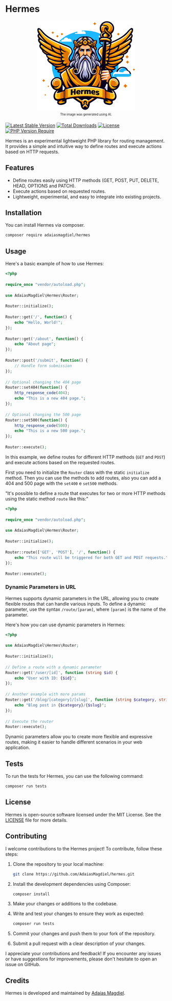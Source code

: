 # Hermes

<p align="center">
  <img src="hermes.png" height="280">
  <br>
  <sub><sup>The image was generated using AI.</sup></sub>
</p>

[![Latest Stable Version](http://poser.pugx.org/adaiasmagdiel/hermes/v)](https://packagist.org/packages/adaiasmagdiel/hermes)
[![Total Downloads](http://poser.pugx.org/adaiasmagdiel/hermes/downloads)](https://packagist.org/packages/adaiasmagdiel/hermes)
[![License](http://poser.pugx.org/adaiasmagdiel/hermes/license)](https://packagist.org/packages/adaiasmagdiel/hermes)
[![PHP Version Require](http://poser.pugx.org/adaiasmagdiel/hermes/require/php)](https://packagist.org/packages/adaiasmagdiel/hermes)


Hermes is an experimental lightweight PHP library for routing management. It provides a simple and intuitive way to define routes and execute actions based on HTTP requests.

## Features

- Define routes easily using HTTP methods (GET, POST, PUT, DELETE, HEAD, OPTIONS and PATCH).
- Execute actions based on requested routes.
- Lightweight, experimental, and easy to integrate into existing projects.

## Installation

You can install Hermes via composer.

```bash
composer require adaiasmagdiel/hermes
```

## Usage

Here's a basic example of how to use Hermes:

```php
<?php

require_once "vendor/autoload.php";

use AdaiasMagdiel\Hermes\Router;

Router::initialize();

Router::get('/', function() {
    echo "Hello, World!";
});

Router::get('/about', function() {
    echo "About page";
});

Router::post('/submit', function() {
    // Handle form submission
});

// Optional changing the 404 page
Router::set404(function() {
    http_response_code(404);
    echo "This is a new 404 page.";
});

// Optional changing the 500 page
Router::set500(function() {
    http_response_code(500);
    echo "This is a new 500 page.";
});

Router::execute();
```

In this example, we define routes for different HTTP methods (`GET` and `POST`) and execute actions based on the requested routes.

First you need to initialize the `Router` class with the static `initialize` method. Then you can use the methods to add routes, also you can add a 404 and 500 page with the `set400` e `set500` methods.

"It's possible to define a route that executes for two or more HTTP methods using the static method `route` like this:"

```php
<?php

require_once "vendor/autoload.php";

use AdaiasMagdiel\Hermes\Router;

Router::initialize();

Router::route(['GET', 'POST'], '/', function() {
    echo "This route will be triggered for both GET and POST requests.";
});

Router::execute();
```

### Dynamic Parameters in URL

Hermes supports dynamic parameters in the URL, allowing you to create flexible routes that can handle various inputs. To define a dynamic parameter, use the syntax `/route/[param]`, where `[param]` is the name of the parameter.

Here's how you can use dynamic parameters in Hermes:

```php
<?php

use AdaiasMagdiel\Hermes\Router;

Router::initialize();

// Define a route with a dynamic parameter
Router::get('/user/[id]', function (string $id) {
    echo "User with ID: {$id}";
});

// Another example with more params
Router::get('/blog/[category]/[slug]', function (string $category, string $slug) {
    echo "Blog post in {$category}/{$slug}";
});

// Execute the router
Router::execute();
```

Dynamic parameters allow you to create more flexible and expressive routes, making it easier to handle different scenarios in your web application. 

## Tests

To run the tests for Hermes, you can use the following command:

```bash
composer run tests
```

## License

Hermes is open-source software licensed under the MIT License. See the [LICENSE](LICENSE) file for more details.

## Contributing

I welcome contributions to the Hermes project! To contribute, follow these steps:

1. Clone the repository to your local machine:
   ```bash
   git clone https://github.com/AdaiasMagdiel/hermes.git
   ```

2. Install the development dependencies using Composer:
   ```bash
   composer install
   ```

3. Make your changes or additions to the codebase.

4. Write and test your changes to ensure they work as expected:
   ```bash
   composer run tests
   ```

5. Commit your changes and push them to your fork of the repository.

6. Submit a pull request with a clear description of your changes.

I appreciate your contributions and feedback! If you encounter any issues or have suggestions for improvements, please don't hesitate to open an issue on GitHub.

## Credits

Hermes is developed and maintained by [Adaías Magdiel](https://github.com/AdaiasMagdiel).
